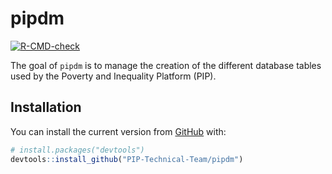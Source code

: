 
# pipdm

<!-- badges: start -->
[![R-CMD-check](https://github.com/PIP-Technical-Team/pipdm/workflows/R-CMD-check/badge.svg)](https://github.com/PIP-Technical-Team/pipdm/actions?workflow=R-CMD-check)
<!-- badges: end -->

The goal of `pipdm` is to manage the creation of the different database tables used by the
Poverty and Inequality Platform (PIP).

## Installation

You can install the current version from [GitHub](https://github.com/) with:

``` r
# install.packages("devtools")
devtools::install_github("PIP-Technical-Team/pipdm")
```